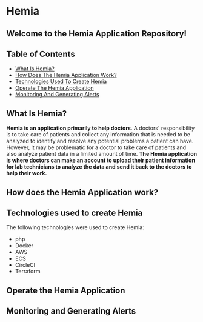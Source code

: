 # Hemia

## Welcome to the Hemia Application Repository!

## Table of Contents
* [What Is Hemia?](#whatishemia?)
* [How Does The Hemia Application Work?](#How-Does-The-Hemia-Application-Work?) 
* [Technologies Used To Create Hemia](#Technolgies-Used-To-Create-Hemia)
* [Operate The Hemia Application](#Operate-The-Hemia-Application)
* [Monitoring And Generating Alerts](#Monitoring-And-Generating-Alerts)

## What Is Hemia?
**Hemia is an application primarily to help doctors**. A doctors' responsibility is to take care of patients and collect any information that is needed to be analyzed to identify and resolve any potential problems a patient can have. However, it may be problematic for a doctor to take care of patients and also analyze patient data in a limited amount of time. **The Hemia application is where doctors can make an account to upload their patient information for lab technicians to analyze the data and send it back to the doctors to help their work.**    

## How does the Hemia Application work?


## Technologies used to create Hemia
The following technologies were used to create Hemia: <br>
* php
* Docker
* AWS
*  ECS
* CircleCI
* Terraform

## Operate the Hemia Application


## Monitoring and Generating Alerts

